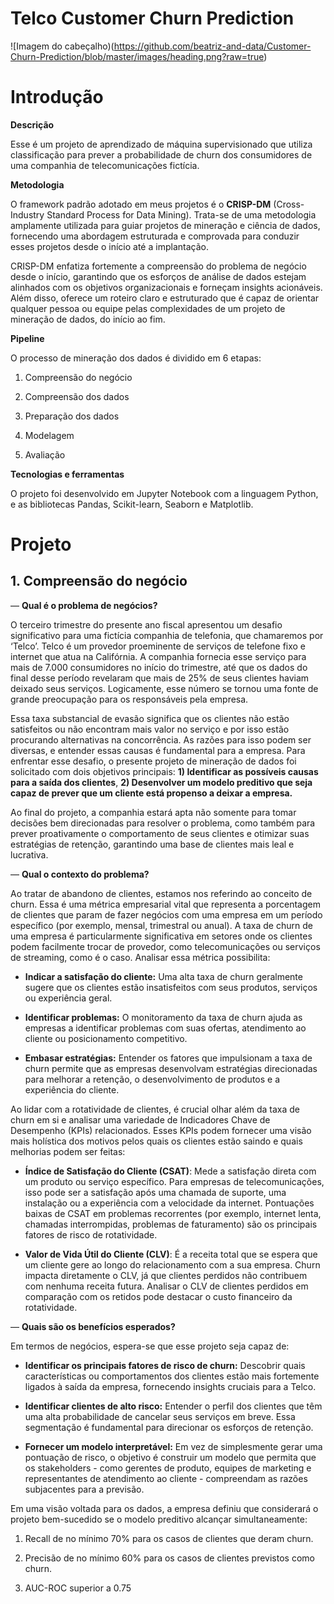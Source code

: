 # Telco Customer Churn Prediction
![Imagem do cabeçalho)(https://github.com/beatriz-and-data/Customer-Churn-Prediction/blob/master/images/heading.png?raw=true)

# Introdução

**Descrição**

Esse é um projeto de aprendizado de máquina supervisionado que utiliza classificação para prever a probabilidade de churn dos consumidores de uma companhia de telecomunicações fictícia.

**Metodologia**

O framework padrão adotado em meus projetos é o **CRISP-DM** (Cross-Industry Standard Process for Data Mining). Trata-se de uma metodologia amplamente utilizada para guiar projetos de mineração e ciência de dados, fornecendo uma abordagem estruturada e comprovada para conduzir esses projetos desde o início até a implantação.      

CRISP-DM enfatiza fortemente a compreensão do problema de negócio desde o início, garantindo que os esforços de análise de dados estejam alinhados com os objetivos organizacionais e forneçam insights acionáveis. Além disso, oferece um roteiro claro e estruturado que é capaz de orientar qualquer pessoa ou equipe pelas complexidades de um projeto de mineração de dados, do início ao fim.

**Pipeline**

O processo de mineração dos dados é dividido em 6 etapas:
1.  Compreensão do negócio
2.  Compreensão dos dados
    
3.  Preparação dos dados
    
4.  Modelagem
    
5.  Avaliação
    

**Tecnologias e ferramentas**

O projeto foi desenvolvido em Jupyter Notebook com a linguagem Python, e as bibliotecas Pandas, Scikit-learn, Seaborn e Matplotlib.

# Projeto

## 1. Compreensão do negócio

  

— **Qual é o problema de negócios?**

O terceiro trimestre do presente ano fiscal apresentou um desafio significativo para uma fictícia companhia de telefonia, que chamaremos por ‘Telco’. Telco é um provedor proeminente de serviços de telefone fixo e internet que atua na Califórnia. A companhia fornecia esse serviço para mais de 7.000 consumidores no início do trimestre, até que os dados do final desse período revelaram que mais de 25% de seus clientes haviam deixado seus serviços. Logicamente, esse número se tornou uma fonte de grande preocupação para os responsáveis pela empresa.

  

Essa taxa substancial de evasão significa que os clientes não estão satisfeitos ou não encontram mais valor no serviço e por isso estão procurando alternativas na concorrência. As razões para isso podem ser diversas, e entender essas causas é fundamental para a empresa. Para enfrentar esse desafio, o presente projeto de mineração de dados foi solicitado com dois objetivos principais: **1) Identificar as possíveis causas para a saída dos clientes**, **2) Desenvolver um modelo preditivo que seja capaz de prever que um cliente está propenso a deixar a empresa.**

  

Ao final do projeto, a companhia estará apta não somente para tomar decisões bem direcionadas para resolver o problema, como também para prever proativamente o comportamento de seus clientes e otimizar suas estratégias de retenção, garantindo uma base de clientes mais leal e lucrativa.

  

— **Qual o contexto do problema?**

Ao tratar de abandono de clientes, estamos nos referindo ao conceito de churn. Essa é uma métrica empresarial vital que representa a porcentagem de clientes que param de fazer negócios com uma empresa em um período específico (por exemplo, mensal, trimestral ou anual). A taxa de churn de uma empresa é particularmente significativa em setores onde os clientes podem facilmente trocar de provedor, como telecomunicações ou serviços de streaming, como é o caso. Analisar essa métrica possibilita:

  

-   **Indicar a satisfação do cliente:** Uma alta taxa de churn geralmente sugere que os clientes estão insatisfeitos com seus produtos, serviços ou experiência geral.
    
-   **Identificar problemas:** O monitoramento da taxa de churn ajuda as empresas a identificar problemas com suas ofertas, atendimento ao cliente ou posicionamento competitivo.
    
-   **Embasar estratégias:** Entender os fatores que impulsionam a taxa de churn permite que as empresas desenvolvam estratégias direcionadas para melhorar a retenção, o desenvolvimento de produtos e a experiência do cliente.
    

  

Ao lidar com a rotatividade de clientes, é crucial olhar além da taxa de churn em si e analisar uma variedade de Indicadores Chave de Desempenho (KPIs) relacionados. Esses KPIs podem fornecer uma visão mais holística dos motivos pelos quais os clientes estão saindo e quais melhorias podem ser feitas:

  

-   **Índice de Satisfação do Cliente (CSAT)**: Mede a satisfação direta com um produto ou serviço específico. Para empresas de telecomunicações, isso pode ser a satisfação após uma chamada de suporte, uma instalação ou a experiência com a velocidade da internet. Pontuações baixas de CSAT em problemas recorrentes (por exemplo, internet lenta, chamadas interrompidas, problemas de faturamento) são os principais fatores de risco de rotatividade.
    
-   **Valor de Vida Útil do Cliente (CLV)**: É a receita total que se espera que um cliente gere ao longo do relacionamento com a sua empresa. Churn impacta diretamente o CLV, já que clientes perdidos não contribuem com nenhuma receita futura. Analisar o CLV de clientes perdidos em comparação com os retidos pode destacar o custo financeiro da rotatividade.
    

  
  

— **Quais são os benefícios esperados?**

Em termos de negócios, espera-se que esse projeto seja capaz de:

  

-   **Identificar os principais fatores de risco de churn:** Descobrir quais características ou comportamentos dos clientes estão mais fortemente ligados à saída da empresa, fornecendo insights cruciais para a Telco.
    
-   **Identificar clientes de alto risco:** Entender o perfil dos clientes que têm uma alta probabilidade de cancelar seus serviços em breve. Essa segmentação é fundamental para direcionar os esforços de retenção.
    
- **Fornecer um modelo interpretável:** Em vez de simplesmente gerar uma pontuação de risco, o objetivo é construir um modelo que permita que os stakeholders - como gerentes de produto, equipes de marketing e representantes de atendimento ao cliente - compreendam as razões subjacentes para a previsão.
  

Em uma visão voltada para os dados, a empresa definiu que considerará o projeto bem-sucedido se o modelo preditivo alcançar simultaneamente:

  

1.  Recall de no mínimo 70% para os casos de clientes que deram churn.
    
2.  Precisão de no mínimo 60% para os casos de clientes previstos como churn.
    
3.  AUC-ROC superior a 0.75
    

  
